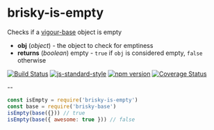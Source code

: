 # brisky-is-empty
Checks if a [vigour-base](https://www.npmjs.com/package/vigour-base) object is empty
- **obj** (*object*) - the object to check for emptiness
- **returns** (*boolean*) empty - `true` if `obj` is considered empty, `false` otherwise

[![Build Status](https://travis-ci.org/vigour-io/brisky-is-empty.svg?branch=master)](https://travis-ci.org/vigour-io/brisky-is-empty)
[![js-standard-style](https://img.shields.io/badge/code%20style-standard-brightgreen.svg)](http://standardjs.com/)
[![npm version](https://badge.fury.io/js/brisky-is-empty.svg)](https://badge.fury.io/js/brisky-is-empty)
[![Coverage Status](https://coveralls.io/repos/github/vigour-io/brisky-is-empty/badge.svg?branch=master)](https://coveralls.io/github/vigour-io/brisky-is-empty?branch=master)

--

```javascript
const isEmpty = require('brisky-is-empty')
const base = require('brisky-base')
isEmpty(base({})) // true
isEmpty(base({ awesome: true })) // false
```